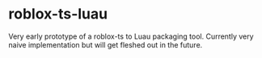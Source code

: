 # roblox-ts-luau
Very early prototype of a roblox-ts to Luau packaging tool. Currently very naive implementation but will get fleshed out in the future.
